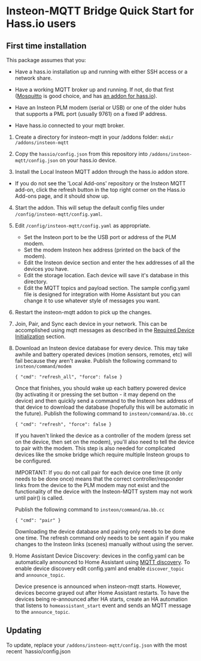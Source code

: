 # Insteon-MQTT Bridge Quick Start for Hass.io users

## First time installation

This package assumes that you:

- Have a hass.io installation up and running with either SSH access or a
  network share.

- Have a working MQTT broker up and running.  If not, do that first
  ([Mosquitto](https://mosquitto.org/) is good choice, and has [an addon for
  hass.io](https://www.home-assistant.io/addons/mosquitto/)).

- Have an Insteon PLM modem (serial or USB) or one of the older hubs that
  supports a PML port (usually 9761) on a fixed IP address.

- Have hass.io connected to your mqtt broker.

1) Create a directory for insteon-mqtt in your /addons folder:
   `mkdir /addons/insteon-mqtt`

2) Copy the `hassio/config.json` from this repository into
   `/addons/insteon-mqtt/config.json` on your hass.io device.

3) Install the Local Insteon MQTT addon through the hass.io addon store.
  * If you do not see the 'Local Add-ons' repository or the Insteon MQTT
    add-on, click the refresh button in the top right corner on the Hass.io
    Add-ons page, and it should show up.

4) Start the addon. This will setup the default config files under
   `/config/insteon-mqtt/config.yaml`.

5) Edit `/config/insteon-mqtt/config.yaml` as appropriate.

   - Set the Insteon port to be the USB port or address of the PLM modem.
   - Set the modem Insteon hex address (printed on the back of the modem).
   - Edit the Insteon device section and enter the hex addresses of all
     the devices you have.
   - Edit the storage location.  Each device will save it's database in
     this directory.
   - Edit the MQTT topics and payload section.  The sample config.yaml file
     is designed for integration with Home Assistant but you can change it
     to use whatever style of messages you want.

6) Restart the insteon-mqtt addon to pick up the changes.

7) Join, Pair, and Sync each device in your network.  This can be accomplished
   using mqtt messages as described in the
   [Required Device Initialization](mqtt.md#required-device-initialization)
   section.

8) Download an Insteon device database for every device.  This may
   take awhile and battery operated devices (motion sensors, remotes,
   etc) will fail because they aren't awake. Publish the following command
   to `insteon/command/modem`

   ```
   { "cmd": "refresh_all", "force": false }
   ```

   Once that finishes, you should wake up each battery powered device
   (by activating it or pressing the set button - it may depend on the
   device) and then quickly send a command to the Insteon hex address
   of that device to download the database (hopefully this will be
   automatic in the future). Publish the following command to
   `insteon/command/aa.bb.cc`

   ```
   { "cmd": "refresh", "force": false }
   ```

   If you haven't linked the device as a controller of the modem
   (press set on the device, then set on the modem), you'll also need
   to tell the device to pair with the modem.  This step is also
   needed for complicated devices like the smoke bridge which require
   multiple Insteon groups to be configured.

   IMPORTANT: If you do not call pair for each device one time (it only needs
   to be done once) means that the correct controller/responder links from
   the device to the PLM modem may not exist and the functionality of the
   device with the Insteon-MQTT system may not work until pair() is called.

   Publish the following command to `insteon/command/aa.bb.cc`
   ```
   { "cmd": "pair" }
   ```

   Downloading the device database and pairing only needs to be done
   one time.  The refresh command only needs to be sent again if you
   make changes to the Insteon links (scenes) manually without using
   the server.

9) Home Assistant Device Discovery: devices in the config.yaml can be 
   automatically announced to Home Assistant using 
   [MQTT discovery](https://www.home-assistant.io/docs/mqtt/discovery/).
   To enable device discovery edit config.yaml and enable ```discover_topic``` 
   and ```announce_topic```. 
   
   Device presence is announced when insteon-mqtt starts. However, devices 
   become grayed out after Home Assistant restarts. To have the devices 
   being re-announced after HA starts, create an HA automation that listens 
   to ```homeassistant_start``` event and sends an MQTT message to the 
   ```announce_topic```.

## Updating

To update, replace your `/addons/insteon-mqtt/config.json` with the most
recent `hassio/config.json

